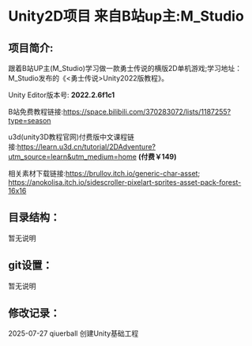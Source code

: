 # Unity2D项目 来自B站up主:**M_Studio**
## 项目简介:

跟着B站UP主(M_Studio)学习做一款勇士传说的横版2D单机游戏;学习地址：M_Studio发布的《<勇士传说>Unity2022版教程》。

Unity Editor版本号: **2022.2.6f1c1**

B站免费教程链接:https://space.bilibili.com/370283072/lists/1187255?type=season

u3d(unity3D教程官网)付费版中文课程链接:https://learn.u3d.cn/tutorial/2DAdventure?utm_source=learn&utm_medium=home   **(付费￥149)**


相关素材下载链接:https://brullov.itch.io/generic-char-asset; https://anokolisa.itch.io/sidescroller-pixelart-sprites-asset-pack-forest-16x16

## 目录结构：
  暂无说明
## git设置：
  暂无说明
## 修改记录：
2025-07-27 qiuerball 创建Unity基础工程
